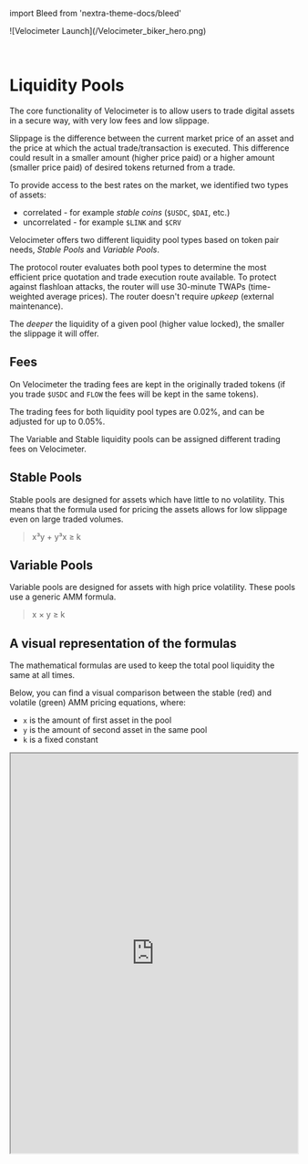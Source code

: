 import Bleed from 'nextra-theme-docs/bleed'

<Bleed>
  ![Velocimeter Launch](/Velocimeter_biker_hero.png)
</Bleed>

&nbsp;

# Liquidity Pools

The core functionality of Velocimeter is to allow users to trade
digital assets in a secure way, with very low fees and low slippage.

Slippage is the difference between the current market price of an asset and the
price at which the actual trade/transaction is executed. This difference could
result in a smaller amount (higher price paid) or a higher amount (smaller
price paid) of desired tokens returned from a trade.

To provide access to the best rates on the market, we identified two types of
assets:
 * correlated - for example _stable coins_ (`$USDC`, `$DAI`, etc.)
 * uncorrelated - for example `$LINK` and `$CRV`

Velocimeter offers two different liquidity pool types based on token pair needs, _Stable
Pools_ and _Variable Pools_.

The protocol router evaluates both pool types to determine the most efficient price quotation
and trade execution route available. To protect against flashloan attacks, the router will use
30-minute TWAPs (time-weighted average prices). The router doesn't require _upkeep_ (external maintenance).

The _deeper_ the liquidity of a given pool (higher value locked), the smaller the slippage it will offer.

## Fees

On Velocimeter the trading fees are kept in the originally traded tokens
(if you trade `$USDC` and `FLOW` the fees will be kept in the same tokens).

The trading fees for both liquidity pool types are 0.02%, and can be adjusted
for up to 0.05%.

The Variable and Stable liquidity pools can be assigned different trading fees
on Velocimeter.

## Stable Pools

Stable pools are designed for assets which have little to no
volatility. This means that the formula used for pricing the assets allows for
low slippage even on large traded volumes.

> x³y + y³x ≥ k


## Variable Pools

Variable pools are designed for assets with high price volatility.
These pools use a generic AMM formula.

> x × y ≥ k

## A visual representation of the formulas

The mathematical formulas are used to keep the total pool liquidity the same at all times.

Below, you can find a visual comparison between the stable (red) and volatile (green) 
AMM pricing equations, where:
 * `x` is the amount of first asset in the pool
 * `y` is the amount of second asset in the same pool
 * `k` is a fixed constant

<Bleed>
  <iframe src="https://www.desmos.com/calculator/yiwx8ev1oh?embed" width="100%" height="700"></iframe>
</Bleed>



